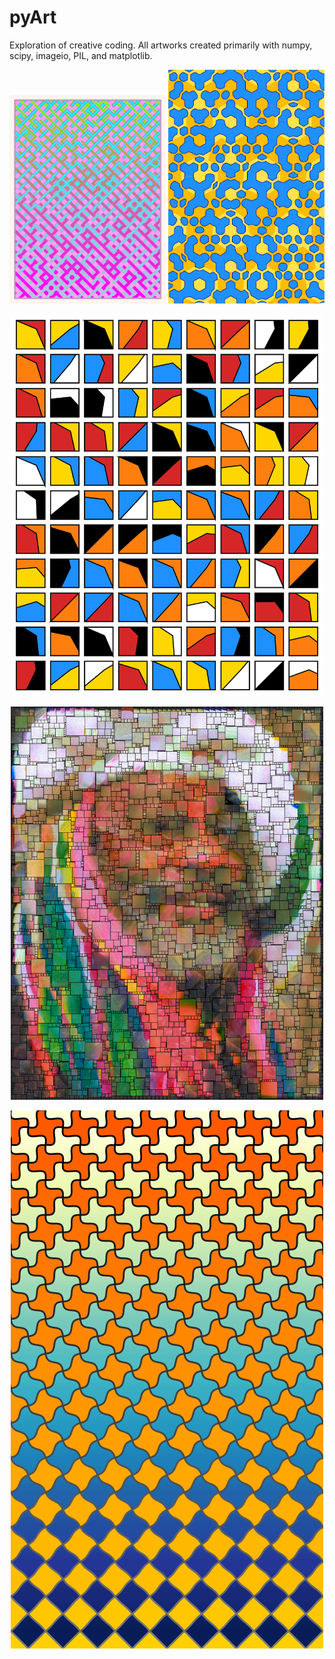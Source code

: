 # pyArt
Exploration of creative coding. All artworks created primarily with numpy, scipy, imageio, PIL, and matplotlib.

<p align="center">
<img src="gallery/c.png" width="250" class="center"> <img src="gallery/tra2.png" width="250" class="center"> 
</p>

<p align="center">
<img src="gallery/semiphore1.jpg" width="500" class="center">
</p>

<p align="center">
<img src="gallery/george2_tra8ns.png" width="500" class="center">
</p>

<p align="center">
<img src="gallery/escher.png" width="500" class="center">
</p>
